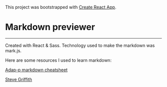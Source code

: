 This project was bootstrapped with [Create React App](https://github.com/facebook/create-react-app).

# Markdown previewer
---

Created with React & Sass.
Technology used to make the markdown was mark.js.

Here are some resources I used to learn markdown:

[Adap-p markdown cheatsheet](https://github.com/adam-p/markdown-here/wiki/Markdown-Cheatsheet#emphasis)

[Steve Griffith](https://www.youtube.com/watch?v=eJojC3lSkwg)
